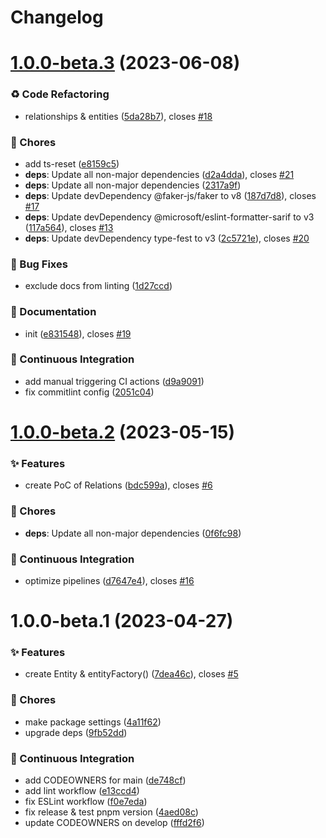 # Changelog

# [1.0.0-beta.3](https://github.com/ArchiTower/repository/compare/v1.0.0-beta.2...v1.0.0-beta.3) (2023-06-08)

### ♻ Code Refactoring

- relationships & entities
  ([5da28b7](https://github.com/ArchiTower/repository/commit/5da28b7)), closes
  [#18](https://github.com/ArchiTower/repository/issues/18)

### 🎫 Chores

- add ts-reset
  ([e8159c5](https://github.com/ArchiTower/repository/commit/e8159c5))
- **deps**: Update all non-major dependencies
  ([d2a4dda](https://github.com/ArchiTower/repository/commit/d2a4dda)), closes
  [#21](https://github.com/ArchiTower/repository/issues/21)
- **deps**: Update all non-major dependencies
  ([2317a9f](https://github.com/ArchiTower/repository/commit/2317a9f))
- **deps**: Update devDependency @faker-js/faker to v8
  ([187d7d8](https://github.com/ArchiTower/repository/commit/187d7d8)), closes
  [#17](https://github.com/ArchiTower/repository/issues/17)
- **deps**: Update devDependency @microsoft/eslint-formatter-sarif to v3
  ([117a564](https://github.com/ArchiTower/repository/commit/117a564)), closes
  [#13](https://github.com/ArchiTower/repository/issues/13)
- **deps**: Update devDependency type-fest to v3
  ([2c5721e](https://github.com/ArchiTower/repository/commit/2c5721e)), closes
  [#20](https://github.com/ArchiTower/repository/issues/20)

### 🐛 Bug Fixes

- exclude docs from linting
  ([1d27ccd](https://github.com/ArchiTower/repository/commit/1d27ccd))

### 📝 Documentation

- init ([e831548](https://github.com/ArchiTower/repository/commit/e831548)),
  closes [#19](https://github.com/ArchiTower/repository/issues/19)

### 🔧 Continuous Integration

- add manual triggering CI actions
  ([d9a9091](https://github.com/ArchiTower/repository/commit/d9a9091))
- fix commitlint config
  ([2051c04](https://github.com/ArchiTower/repository/commit/2051c04))

# [1.0.0-beta.2](https://github.com/ArchiTower/repository/compare/v1.0.0-beta.1...v1.0.0-beta.2) (2023-05-15)

### ✨ Features

- create PoC of Relations
  ([bdc599a](https://github.com/ArchiTower/repository/commit/bdc599a)), closes
  [#6](https://github.com/ArchiTower/repository/issues/6)

### 🎫 Chores

- **deps**: Update all non-major dependencies
  ([0f6fc98](https://github.com/ArchiTower/repository/commit/0f6fc98))

### 🔧 Continuous Integration

- optimize pipelines
  ([d7647e4](https://github.com/ArchiTower/repository/commit/d7647e4)), closes
  [#16](https://github.com/ArchiTower/repository/issues/16)

# 1.0.0-beta.1 (2023-04-27)

### ✨ Features

- create Entity & entityFactory()
  ([7dea46c](https://github.com/ArchiTower/repository/commit/7dea46c)), closes
  [#5](https://github.com/ArchiTower/repository/issues/5)

### 🎫 Chores

- make package settings
  ([4a11f62](https://github.com/ArchiTower/repository/commit/4a11f62))
- upgrade deps
  ([9fb52dd](https://github.com/ArchiTower/repository/commit/9fb52dd))

### 🔧 Continuous Integration

- add CODEOWNERS for main
  ([de748cf](https://github.com/ArchiTower/repository/commit/de748cf))
- add lint workflow
  ([e13ccd4](https://github.com/ArchiTower/repository/commit/e13ccd4))
- fix ESLint workflow
  ([f0e7eda](https://github.com/ArchiTower/repository/commit/f0e7eda))
- fix release & test pnpm version
  ([4aed08c](https://github.com/ArchiTower/repository/commit/4aed08c))
- update CODEOWNERS on develop
  ([fffd2f6](https://github.com/ArchiTower/repository/commit/fffd2f6))
